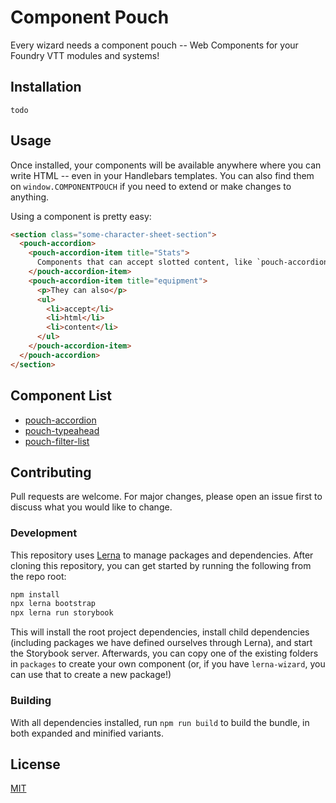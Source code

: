 # Component Pouch

Every wizard needs a component pouch -- Web Components for your Foundry VTT modules and systems!

## Installation

`todo`

## Usage

Once installed, your components will be available anywhere where you can write HTML -- even in your Handlebars templates. You can also find them on `window.COMPONENTPOUCH` if you need to extend or make changes to anything.

Using a component is pretty easy:
```html
<section class="some-character-sheet-section">
  <pouch-accordion>
    <pouch-accordion-item title="Stats">
      Components that can accept slotted content, like `pouch-accordion-item`, can accept arbitrary text
    </pouch-accordion-item>
    <pouch-accordion-item title="equipment">
      <p>They can also</p>
      <ul>
        <li>accept</li>
        <li>html</li>
        <li>content</li>
      </ul>
    </pouch-accordion-item>
  </pouch-accordion>
</section>
```

## Component List

* [pouch-accordion](https://wyrmisis.github.io/fvtt-component-pouch/?path=/story/components-accordion--default-story)
* [pouch-typeahead](https://wyrmisis.github.io/fvtt-component-pouch/?path=/story/components-typeahead--default-story)
* [pouch-filter-list](https://wyrmisis.github.io/fvtt-component-pouch/?path=/story/components-filter-list--default-story)

## Contributing

Pull requests are welcome. For major changes, please open an issue first to discuss what you would like to change.

### Development

This repository uses [Lerna](https://lerna.js.org/) to manage packages and dependencies. After cloning this repository, you can get started by running the following from the repo root:

```bash
npm install
npx lerna bootstrap
npx lerna run storybook
``` 

This will install the root project dependencies, install child dependencies (including packages we have defined ourselves through Lerna), and start the Storybook server. Afterwards, you can copy one of the existing folders in `packages` to create your own component (or, if you have `lerna-wizard`, you can use that to create a new package!)

### Building

With all dependencies installed, run `npm run build` to build the bundle, in both expanded and minified variants.

## License
[MIT](https://choosealicense.com/licenses/mit/)